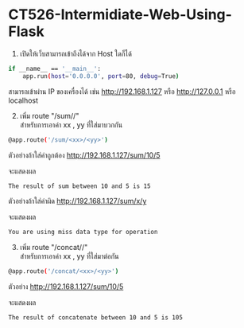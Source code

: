# CT526-Intermidiate-Web-Using-Flask

1. เปิดให้เว็บสามารถเข้าถึงได้จาก Host ใดก็ได้
```bash
if __name__ == '__main__':
    app.run(host='0.0.0.0', port=80, debug=True)
```
สามารถเข้าผ่าน IP ของเครื่องได้ เช่น
http://192.168.1.127 หรือ http://127.0.0.1 หรือ localhost

2. เพิ่ม route "/sum/<xx>/<yy>"     
สำหรับการเอาค่า xx , yy ที่ใส่มาบวกกัน
```bash
@app.route('/sum/<xx>/<yy>')
```
ตัวอย่างถ้าใส่ค่าถูกต้อง
http://192.168.1.127/sum/10/5

จะแสดงผล
```bash
The result of sum between 10 and 5 is 15
```

ตัวอย่างถ้าใส่ค่าผิด
http://192.168.1.127/sum/x/y

จะแสดงผล
```bash
You are using miss data type for operation
```

3. เพิ่ม route "/concat/<xx>/<yy>"  
สำหรับการเอาค่า xx , yy ที่ใส่มาต่อกัน
```bash
@app.route('/concat/<xx>/<yy>')
```

ตัวอย่าง
http://192.168.1.127/sum/10/5

จะแสดงผล
```bash
The result of concatenate between 10 and 5 is 105
```